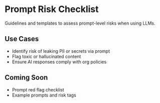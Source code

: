 # Prompt Risk Checklist

Guidelines and templates to assess prompt-level risks when using LLMs.

## Use Cases
- Identify risk of leaking PII or secrets via prompt
- Flag toxic or hallucinated content
- Ensure AI responses comply with org policies

## Coming Soon
- Prompt red flag checklist
- Example prompts and risk tags

